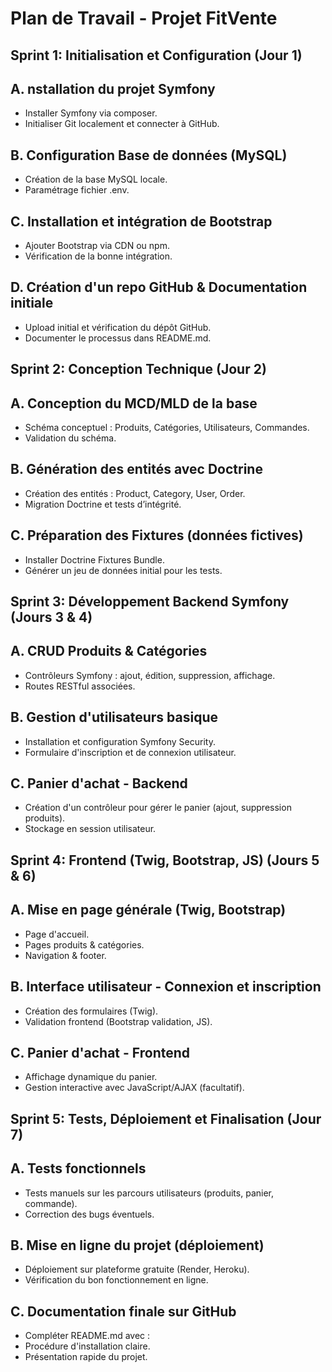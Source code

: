 # Plan de Travail - Projet FitVente
## Sprint 1: Initialisation et Configuration (Jour 1)

## A. nstallation du projet Symfony

- Installer Symfony via composer.
- Initialiser Git localement et connecter à GitHub.

## B. Configuration Base de données (MySQL)

- Création de la base MySQL locale.
- Paramétrage fichier .env.

## C. Installation et intégration de Bootstrap

- Ajouter Bootstrap via CDN ou npm.
- Vérification de la bonne intégration.

## D. Création d'un repo GitHub & Documentation initiale

- Upload initial et vérification du dépôt GitHub.
- Documenter le processus dans README.md.

## Sprint 2: Conception Technique (Jour 2)

## A. Conception du MCD/MLD de la base

- Schéma conceptuel : Produits, Catégories, Utilisateurs, Commandes.
- Validation du schéma.

## B. Génération des entités avec Doctrine
- Création des entités : Product, Category, User, Order.
- Migration Doctrine et tests d’intégrité.

## C. Préparation des Fixtures (données fictives)

- Installer Doctrine Fixtures Bundle.
- Générer un jeu de données initial pour les tests.

## Sprint 3: Développement Backend Symfony (Jours 3 & 4)

## A. CRUD Produits & Catégories

- Contrôleurs Symfony : ajout, édition, suppression, affichage.
- Routes RESTful associées.

## B. Gestion d'utilisateurs basique

- Installation et configuration Symfony Security.
- Formulaire d'inscription et de connexion utilisateur.

## C. Panier d'achat - Backend

- Création d'un contrôleur pour gérer le panier (ajout, suppression produits).
- Stockage en session utilisateur.

## Sprint 4: Frontend (Twig, Bootstrap, JS) (Jours 5 & 6)

## A. Mise en page générale (Twig, Bootstrap)

- Page d'accueil.
- Pages produits & catégories.
- Navigation & footer.

## B. Interface utilisateur - Connexion et inscription

- Création des formulaires (Twig).
- Validation frontend (Bootstrap validation, JS).

## C. Panier d'achat - Frontend

- Affichage dynamique du panier.
- Gestion interactive avec JavaScript/AJAX (facultatif).


## Sprint 5: Tests, Déploiement et Finalisation (Jour 7)

## A. Tests fonctionnels

- Tests manuels sur les parcours utilisateurs (produits, panier, commande).
- Correction des bugs éventuels.

## B. Mise en ligne du projet (déploiement)

- Déploiement sur plateforme gratuite (Render, Heroku).
- Vérification du bon fonctionnement en ligne.

## C. Documentation finale sur GitHub

- Compléter README.md avec :
- Procédure d'installation claire.
- Présentation rapide du projet.